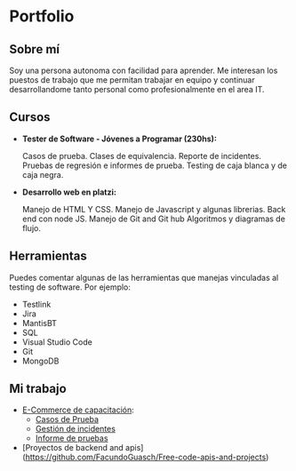 # Portfolio
## Sobre mí
 Soy una persona autonoma con facilidad para aprender. Me interesan los puestos de trabajo que me permitan trabajar en equipo y continuar desarrollandome tanto personal como profesionalmente en el area IT.

## Cursos
* **Tester de Software - Jóvenes a Programar (230hs):**

  Casos de prueba.
  Clases de equivalencia.
  Reporte de incidentes. 
  Pruebas de regresión e informes de prueba.
  Testing de caja blanca y de caja negra.
  
* **Desarrollo web en platzi:**

  Manejo de HTML Y CSS.
  Manejo de Javascript y algunas librerias.
  Back end con node JS.
  Manejo de Git and Git hub
  Algoritmos y diagramas de flujo.
  
  
## Herramientas
Puedes comentar algunas de las herramientas que manejas vinculadas al testing de software. Por ejemplo:
* Testlink
* Jira
* MantisBT
* SQL
* Visual Studio Code
* Git 
* MongoDB


## Mi trabajo


* [E-Commerce de capacitación](https://japceibal.github.io/e-mercado-TESTING/index.html):
  * [Casos de Prueba](https://docs.google.com/spreadsheets/d/1UNgHUUo2R54lE5uQCYKkdwj1PbF_pNzT/edit#gid=809357431)
  * [Gestión de incidentes](https://docs.google.com/spreadsheets/d/1DSO1yWZ1ivGlQsdfaT0GQNc2cHUKfufx/edit#gid=1289981371)
  * [Informe de pruebas](https://docs.google.com/document/d/1fXBtjttj-X7YJgUpU263W3_HgTROJZlq/edit)
* [Proyectos de backend and apis] (https://github.com/FacundoGuasch/Free-code-apis-and-projects)
